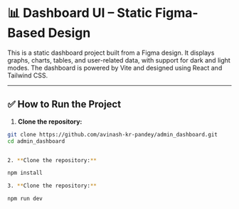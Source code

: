 # 📊 Dashboard UI – Static Figma-Based Design

This is a static dashboard project built from a Figma design. It displays graphs, charts, tables, and user-related data, with support for dark and light modes. The dashboard is powered by Vite and designed using React and Tailwind CSS.

---

## ✅ How to Run the Project

1. **Clone the repository:**
```bash
git clone https://github.com/avinash-kr-pandey/admin_dashboard.git
cd admin_dashboard


2. **Clone the repository:**

npm install

3. **Clone the repository:**

npm run dev
